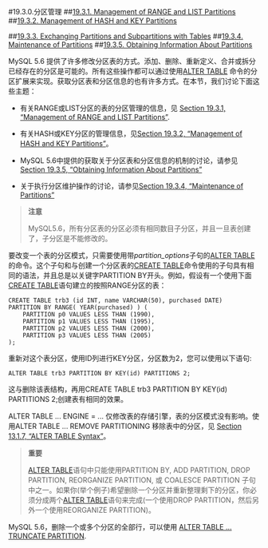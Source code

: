 #19.3.0.分区管理
##[19.3.1. Management of RANGE and LIST Partitions](./19.03.01_Management_of_RANGE_and_LIST_Partitions.md)
##[19.3.2. Management of HASH and KEY Partitions](./19.03.02_Management_of_HASH_and_KEY_Partitions.md)

##[19.3.3. Exchanging Partitions and Subpartitions with Tables](19.03.03_Exchanging_Partitions_and_Subpartitions_with_Tables.md)
##[19.3.4. Maintenance of Partitions](./19.03.04_Maintenance_of_Partitions.md)
##[19.3.5. Obtaining Information About Partitions](./19.03.05_Obtaining_Information_About_Partitions.md)

MySQL 5.6 提供了许多修改分区表的方式。添加、删除、重新定义、合并或拆分已经存在的分区是可能的。所有这些操作都可以通过使用[ALTER TABLE][13.01.07] 命令的分区扩展来实现。获取分区表和分区信息的也有许多方式。在本节，我们讨论下面这些主题：

- 有关RANGE或LIST分区的表的分区管理的信息，见 [Section 19.3.1, “Management of RANGE and LIST Partitions”](./19.03.01_Management_of_RANGE_and_LIST_Partitions.md).

- 有关HASH或KEY分区的管理信息，见[Section 19.3.2, “Management of HASH and KEY Partitions”](./19.03.02_Management_of_HASH_and_KEY_Partitions.md)。
 
- MySQL 5.6中提供的获取关于分区表和分区信息的机制的讨论，请参见[ Section 19.3.5, “Obtaining Information About Partitions”](./19.03.05_Obtaining_Information_About_Partitions.md)

- 关于执行分区维护操作的讨论，请参见[Section 19.3.4, “Maintenance of Partitions”](./19.03.04_Maintenance_of_Partitions.md)

>**注意**
>
>MySQL5.6，所有分区表的分区必须有相同数目子分区，并且一旦表创建了，子分区是不能修改的。

要改变一个表的分区模式，只需要使用带*partition_options*子句的[ALTER TABLE][13.01.07] 的命令。这个子句和与创建一个分区表的[CREATE TABLE][13.01.17]命令使用的子句具有相同的语法，并且总是以关键字PARTITION BY开头。例如，假设有一个使用下面[CREATE TABLE][13.01.17]语句建立的按照RANGE分区的表：

    CREATE TABLE trb3 (id INT, name VARCHAR(50), purchased DATE)
    PARTITION BY RANGE( YEAR(purchased) ) (
        PARTITION p0 VALUES LESS THAN (1990),
        PARTITION p1 VALUES LESS THAN (1995),
        PARTITION p2 VALUES LESS THAN (2000),
        PARTITION p3 VALUES LESS THAN (2005)
    );

重新对这个表分区，使用ID列进行KEY分区，分区数为2，您可以使用以下语句:
    
    ALTER TABLE trb3 PARTITION BY KEY(id) PARTITIONS 2;

这与删除该表结构，再用CREATE TABLE trb3 PARTITION BY KEY(id) PARTITIONS 2;创建表有相同的效果。

ALTER TABLE ... ENGINE = ... 仅修改表的存储引擎，表的分区模式没有影响。使用ALTER TABLE ... REMOVE PARTITIONING 移除表中的分区，见 [Section 13.1.7, “ALTER TABLE Syntax”][13.01.07]。

>**重要**
>
> [ALTER TABLE][13.01.07]语句中只能使用PARTITION BY, ADD PARTITION, DROP PARTITION, REORGANIZE PARTITION, 或 COALESCE PARTITION 子句中之一。如果你(举个例子)希望删除一个分区并重新整理剩下的分区，你必须分成两个[ALTER TABLE][13.01.07]语句来完成(一个使用DROP PARTITION，然后另外一个使用REORGANIZE PARTITION)。

MySQL 5.6，删除一个或多个分区的全部行，可以使用 [ALTER TABLE ... TRUNCATE PARTITION][13.01.07].



[13.01.07]:../Chapter_13/13.01.07_ALTER_TABLE_Syntax.md#13.01.07.01
[13.01.17]:../Chapter_13/13.01.17_CREATE_TABLE_Syntax.md